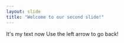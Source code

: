 ```yaml
---
layout: slide
title: "Welcome to our second slide!"
---
```

It's my text now
Use the left arrow to go back!

